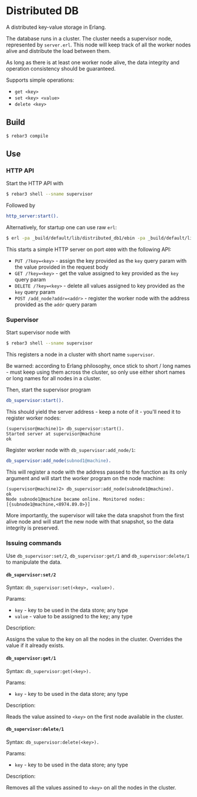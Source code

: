 # Distributed DB

A distributed key-value storage in Erlang.

The database runs in a cluster. The cluster needs a supervisor node, represented by `server.erl`.
This node will keep track of all the worker nodes alive and distribute the load between them.

As long as there is at least one worker node alive, the data integrity and operation consistency should be guaranteed.

Supports simple operations:

* `get <key>`
* `set <key> <value>`
* `delete <key>`

## Build

    $ rebar3 compile

## Use

### HTTP API

Start the HTTP API with

```bash
$ rebar3 shell --sname supervisor
```

Followed by

```erlang
http_server:start().
```

Alternatively, for startup one can use raw `erl`:

```bash
$ erl -pa _build/default/lib/distributed_db1/ebin -pa _build/default/lib/mochiweb/ebin -sname supervisor
```

This starts a simple HTTP server on port `4000` with the following API:

* `PUT /?key=<key>` - assign the key provided as the `key` query param with the value provided in the request body
* `GET /?key=<key>` - get the value assigned to key provided as the `key` query param
* `DELETE /?key=<key>` - delete all values assigned to key provided as the `key` query param
* `POST /add_node?addr=<addr>` - register the worker node with the address provided as the `addr` query param

### Supervisor

Start supervisor node with

```bash
$ rebar3 shell --sname supervisor
```

This registers a node in a cluster with short name `supervisor`.

Be warned: according to Erlang philosophy, once stick to short / long names -
must keep using them across the cluster, so only use either short names or long names for all nodes in a cluster.

Then, start the supervisor program

```erlang
db_supervisor:start().
```

This should yield the server address - keep a note of it - you'll need it to register worker nodes:

```
(supervisor@machine)1> db_supervisor:start().
Started server at supervisor@machine
ok
```

Register worker node with `db_supervisor:add_node/1`:

```erlang
db_supervisor:add_node(subnod1@machine).
```

This will register a node with the address passed to the function as its only argument and will start the worker program on the node machine:

```
(supervisor@machine)2> db_supervisor:add_node(subnode1@machine).
ok
Node subnode1@machine became online. Monitored nodes: [{subnode1@machine,<8974.89.0>}]
```

More importantly, the supervisor will take the data snapshot from the first alive node and will start the new node with that snapshot, so
the data integrity is preserved.

### Issuing commands

Use `db_supervisor:set/2`, `db_supervisor:get/1` and `db_supervisor:delete/1` to manipulate the data.

#### `db_supervisor:set/2`

Syntax: `db_supervisor:set(<key>, <value>).`

Params:

* `key` - key to be used in the data store; any type
* `value` - value to be assigned to the key; any type

Description:

Assigns the value to the key on all the nodes in the cluster.
Overrides the value if it already exists.

#### `db_supervisor:get/1`

Syntax: `db_supervisor:get(<key>).`

Params:

* `key` - key to be used in the data store; any type

Description:

Reads the value assined to `<key>` on the first node available in the cluster.

#### `db_supervisor:delete/1`

Syntax: `db_supervisor:delete(<key>).`

Params:

* `key` - key to be used in the data store; any type

Description:

Removes all the values assined to `<key>` on all the nodes in the cluster.
